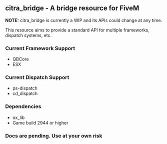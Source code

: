 ## citra_bridge - A bridge resource for FiveM
**NOTE:** citra_bridge is currently a WIP and its APIs could change at any time.

This resource aims to provide a standard API for multiple frameworks, dispatch systems, etc.

### Current Framework Support
- QBCore
- ESX

### Current Dispatch Support
- ps-dispatch
- cd_dispatch

### Dependencies
- ox_lib
- Game build 2944 or higher

### Docs are pending. Use at your own risk
